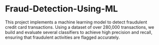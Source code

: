 # Fraud-Detection-Using-ML

This project implements a machine learning model to detect fraudulent credit card transactions. Using a dataset of over 280,000 transactions, we build and evaluate several classifiers to achieve high precision and recall, ensuring that fraudulent activities are flagged accurately.

